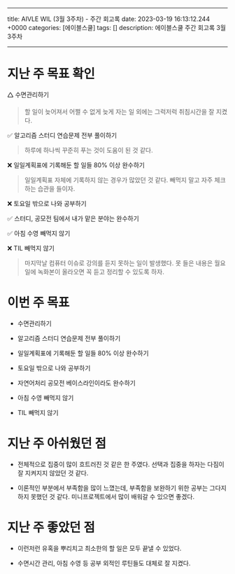 

---
title: AIVLE WIL (3월 3주차) - 주간 회고록
date: 2023-03-19 16:13:12.244 +0000
categories: [에이블스쿨]
tags: []
description: 에이블스쿨 주간 회고록 3월 3주차


---

# 지난 주 목표 확인
🛆 수면관리하기

> 할 일이 늦어져서 어쩔 수 없게 늦게 자는 일 외에는 그럭저럭 취침시간을 잘 지켰다.

✅ 알고리즘 스터디 연습문제 전부 풀이하기

> 하루에 하나씩 꾸준히 푸는 것이 도움이 된 것 같다.

❌ 일일계획표에 기록해둔 할 일들 80% 이상 완수하기

> 일일계획표 자체에 기록하지 않는 경우가 많았던 것 같다. 빼먹지 말고 자주 체크하는 습관을 들이자.

❌ 토요일 밖으로 나와 공부하기

✅ 스터디, 공모전 팀에서 내가 맡은 분야는 완수하기

✅ 아침 수영 빼먹지 않기

❌ TIL 빼먹지 않기

> 마지막날 컴퓨터 이슈로 강의를 듣지 못하는 일이 발생했다. 못 들은 내용은 월요일에 녹화본이 올라오면 꼭 듣고 정리할 수 있도록 하자.

# 이번 주 목표

- 수면관리하기

- 알고리즘 스터디 연습문제 전부 풀이하기

- 일일계획표에 기록해둔 할 일들 80% 이상 완수하기

- 토요일 밖으로 나와 공부하기

- 자연어처리 공모전 베이스라인이라도 완수하기

- 아침 수영 빼먹지 않기

- TIL 빼먹지 않기

# 지난 주 아쉬웠던 점

- 전체적으로 집중이 많이 흐트러진 것 같은 한 주였다. 선택과 집중을 하자는 다짐이 잘 지켜지지 않았던 것 같다.

- 이론적인 부분에서 부족함을 많이 느꼈는데, 부족함을 보완하기 위한 공부는 그다지 하지 못했던 것 같다. 미니프로젝트에서 많이 배워갈 수 있으면 좋겠다.

# 지난 주 좋았던 점

- 이런저런 유혹을 뿌리치고 최소한의 할 일은 모두 끝낼 수 있었다.

- 수면시간 관리, 아침 수영 등 공부 외적인 루틴들도 대체로 잘 지켰다.

        